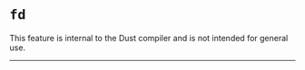 # `fd`

This feature is internal to the Dust compiler and is not intended for general use.

------------------------
